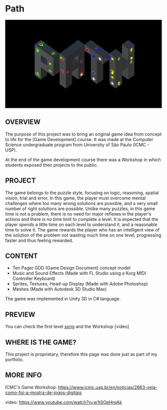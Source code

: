 # Path

![Screenshot 1](img/img1.PNG)

OVERVIEW
--------------------------------------------------
The purpose of this project was to bring an original game idea from concept to life for the [Game Development] course. It was made at the Computer Science undergraduate program from University of São Paulo (ICMC - USP).

At the end of the game development course there was a Workshop in which students exposed their projects to the public.

PROJECT
--------------------------------------------------
The game belongs to the puzzle style, focusing on logic, reasoning, spatial vision, trial and error. In this game, the player must overcome mental challenges where too many wrong solutions are possible, and a very small number of right solutions are possible. Unlike many puzzles, in this game time is not a problem, there is no need for major reflexes in the player's actions and there is no time limit to complete a level. It is expected that the player spends a little time on each level to understand it, and a reasonable time to solve it. The game rewards the player who has an intelligent view of the solution of the problem not wasting much time on one level, progressing faster and thus feeling rewarded.

CONTENT
--------------------------------------------------
* Ten Pager GDD (Game Design Document) concept model
* Music and Sound Effects (Made with FL Studio using a Korg MIDI Controller Keyboard)
* Sprites, Textures, Head-up Display (Made with Adobe Photoshop)
* Meshes (Made with Autodesk 3D Studio Max)

The game was implemented in Unity 3D in C# language.

PREVIEW
--------------------------------------------------
You can check the first level [song] and the Workshop [video]

WHERE IS THE GAME?
--------------------------------------------------
This project is proprietary, therefore this page was done just as part of my portfolio.

MORE INFO
--------------------------------------------------
ICMC's Game Workshop: <https://www.icmc.usp.br/en/noticias/2663-veja-como-foi-a-mostra-de-jogos-digitais>

[song]: https://soundcloud.com/user-736545459
video: https://www.youtube.com/watch?v=w1t0OeHrqAk
